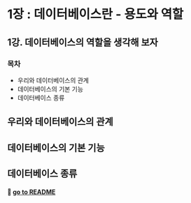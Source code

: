 # 1장 : 데이터베이스란 - 용도와 역할

## 1강. 데이터베이스의 역할을 생각해 보자

### 목차

- 우리와 데이터베이스의 관계
- 데이터베이스의 기본 기능
- 데이터베이스 종류

## 우리와 데이터베이스의 관계

## 데이터베이스의 기본 기능

## 데이터베이스 종류

#### 🦋 [go to README](https://github.com/SoobinJung1013/cs-study/blob/main/README.md)
